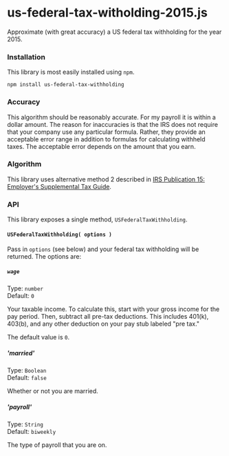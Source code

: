 # us-federal-tax-witholding-2015.js

Approximate (with great accuracy) a US federal tax withholding for the year 2015.

### Installation

This library is most easily installed using `npm`.

`npm install us-federal-tax-withholding`

### Accuracy

This algorithm should be reasonably accurate. For my payroll it is within a dollar amount. The
reason for inaccuracies is that the IRS does not require that your company use any particular formula.
Rather, they provide an acceptable error range in addition to formulas for calculating withheld taxes.
The acceptable error depends on the amount that you earn.

### Algorithm

This library uses alternative method 2 described
in [IRS Publication 15: Employer's Supplemental Tax Guide](http://www.irs.gov/pub/irs-pdf/p15a.pdf).

### API

This library exposes a single method, `USFederalTaxWithholding`.

#### `USFederalTaxWithholding( options )`

Pass in `options` (see below) and your federal tax withholding will be returned. The options are:

##### `wage`  
Type: `number`  
Default: `0`

Your taxable income. To calculate this, start with your gross income for the pay period. Then,
subtract all pre-tax deductions. This includes 401(k), 403(b), and any other deduction on your
pay stub labeled "pre tax."

The default value is `0`.

##### 'married'  
Type: `Boolean`  
Default: `false`

Whether or not you are married.

##### 'payroll'  
Type: `String`  
Default: `biweekly`

The type of payroll that you are on.